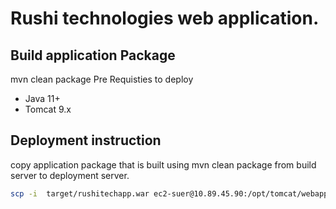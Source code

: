  # Rushi technologies web application.

 ## Build application Package
mvn clean package
 Pre Requisties to deploy

- Java 11+
- Tomcat 9.x
## Deployment instruction
copy application package that is built using mvn clean package from build server to deployment server.
```bash
scp -i  target/rushitechapp.war ec2-suer@10.89.45.90:/opt/tomcat/webapps/rushitech.war
```


